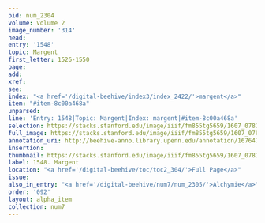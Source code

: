 ```yaml
---
pid: num_2304
volume: Volume 2
image_number: '314'
head:
entry: '1548'
topic: Margent
first_letter: 1526-1550
page:
add:
xref:
see:
index: "<a href='/digital-beehive/index3/index_2422/'>margent</a>"
item: "#item-8c00a468a"
unparsed:
line: 'Entry: 1548|Topic: Margent|Index: margent|#item-8c00a468a'
selection: https://stacks.stanford.edu/image/iiif/fm855tg5659/1607_0781/896,2127,1258,222/full/0/default.jpg
full_image: https://stacks.stanford.edu/image/iiif/fm855tg5659/1607_0781/full/full/0/default.jpg
annotation_uri: http://beehive-anno.library.upenn.edu/annotation/1676473248059
insertion:
thumbnail: https://stacks.stanford.edu/image/iiif/fm855tg5659/1607_0781/896,2127,600,180/250,/0/default.jpg
label: 1548. Margent
location: "<a href='/digital-beehive/toc/toc2_304/'>Full Page</a>"
issue:
also_in_entry: "<a href='/digital-beehive/num7/num_2305/'>Alchymie</a>"
order: '092'
layout: alpha_item
collection: num7
---
```

